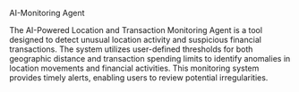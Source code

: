 AI-Monitoring Agent

The AI-Powered Location and Transaction Monitoring Agent is a tool designed to detect unusual location activity and suspicious financial transactions. The system utilizes user-defined thresholds for both geographic distance and transaction spending limits to identify anomalies in location movements and financial activities. This monitoring system provides timely alerts, enabling users to review potential irregularities.
